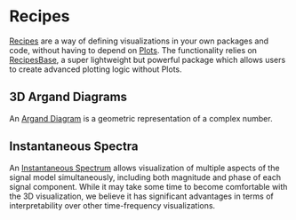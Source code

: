 # Recipes

[Recipes](https://docs.juliaplots.org/latest/recipes/) are a way of defining visualizations in your own packages and code, without having to depend on [Plots](http://docs.juliaplots.org/latest/). The functionality relies on [RecipesBase](http://juliaplots.org/RecipesBase.jl/stable/), a super lightweight but powerful package which allows users to create advanced plotting logic without Plots.

## 3D Argand Diagrams
An [Argand Diagram](https://mathworld.wolfram.com/ArgandDiagram.html) is a geometric representation of a complex number.

<DOCUMENT FUNCTIONALITY HERE>

## Instantaneous Spectra
An [Instantaneous Spectrum](https://web.nmsu.edu/~spsandov/ISA/literature.html#openModal1) allows visualization of multiple aspects of the signal model simultaneously, including both magnitude and phase of each signal component. While it may take some time to become comfortable with the 3D visualization, we believe it has significant advantages in terms of interpretability over other time-frequency visualizations.

<DOCUMENT FUNCTIONALITY HERE>
